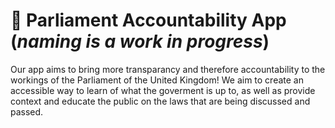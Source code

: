 # 💂 Parliament Accountability App (_naming is a work in progress_)

Our app aims to bring more transparancy and therefore accountability to the workings of the Parliament of the United Kingdom! We aim to create an accessible way to learn of what the goverment is up to, as well as provide context and educate the public on the laws that are being discussed and passed.